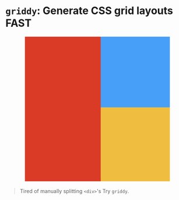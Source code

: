 # `griddy`: Generate CSS grid layouts FAST
<p align=center>
<img src="./logo.png" width="400">
</p>

> Tired of manually splitting `<div>`'s Try `griddy`.

## 